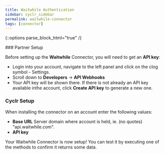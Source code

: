 ```yaml
---
title: Waitwhile Authentication
sidebar: cyclr_sidebar
permalink: waitwhile-connector
tags: [connector]
---
```

{::options parse_block_html="true" /}
<section class="card py-5 my-5">
### Partner Setup

Before setting up the **Waitwhile** Connector, you will need to get an **API key**:
- Login into your account, navigate to the left panel and click on the clog symbol - Settings.
- Scroll down to **Developers** -> **API Webhooks**
- Your API key will be shown there. If there is not already an API key available inthe account, click **Create API key** to generate a new one.


### Cyclr Setup

When installing the connector on an account enter the following values:

* **Base URL** Server domain where account is held, ie. (no quotes) "api.waitwhile.com".
* **API key**

Your Waitwhile Connector is now setup! You can test it by executing one of the methods to confirm it returns some data.

</section>
